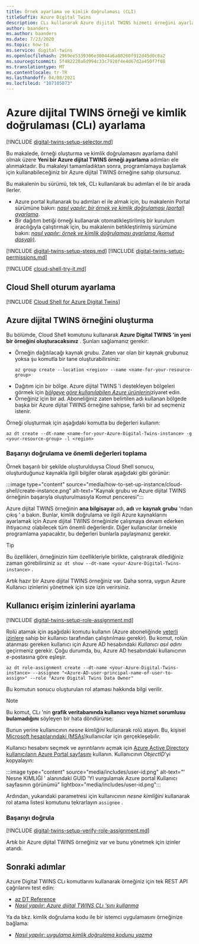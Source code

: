 ```yaml
---
title: Örnek ayarlama ve kimlik doğrulaması (CLI)
titleSuffix: Azure Digital Twins
description: CLı kullanarak Azure dijital TWINS hizmeti örneğini ayarlama bölümüne bakın
author: baanders
ms.author: baanders
ms.date: 7/23/2020
ms.topic: how-to
ms.service: digital-twins
ms.openlocfilehash: 2969ee5339306e30044a6a80260f912d45d0c8a2
ms.sourcegitcommit: 5f482220a6d994c33c7920f4e4d67d2a450f7f08
ms.translationtype: MT
ms.contentlocale: tr-TR
ms.lasthandoff: 04/08/2021
ms.locfileid: "107105073"
---
```

# <a name="set-up-an-azure-digital-twins-instance-and-authentication-cli"></a>Azure dijital TWINS örneği ve kimlik doğrulaması (CLı) ayarlama

[!INCLUDE [digital-twins-setup-selector.md](../../includes/digital-twins-setup-selector.md)]

Bu makalede, örneği oluşturma ve kimlik doğrulamasını ayarlama dahil olmak üzere **Yeni bir Azure dijital TWINS örneği ayarlama** adımları ele alınmaktadır. Bu makaleyi tamamladıktan sonra, programlamaya başlamak için kullanabileceğiniz bir Azure dijital TWINS örneğine sahip olursunuz.

Bu makalenin bu sürümü, tek tek, CLı kullanılarak bu adımları el ile bir arada ilerler.
* Azure portal kullanarak bu adımları el ile almak için, bu makalenin Portal sürümüne bakın: [*nasıl yapılır: bir örnek ve kimlik doğrulaması (portal) ayarlama*](how-to-set-up-instance-portal.md).
* Bir dağıtım betiği örneği kullanarak otomatikleştirilmiş bir kurulum aracılığıyla çalıştırmak için, bu makalenin betikleştirilmiş sürümüne bakın: [*nasıl yapılır: örnek ve kimlik doğrulaması ayarlama (komut dosyalı)*](how-to-set-up-instance-scripted.md).

[!INCLUDE [digital-twins-setup-steps.md](../../includes/digital-twins-setup-steps.md)]
[!INCLUDE [digital-twins-setup-permissions.md](../../includes/digital-twins-setup-permissions.md)]

[!INCLUDE [cloud-shell-try-it.md](../../includes/cloud-shell-try-it.md)]

## <a name="set-up-cloud-shell-session"></a>Cloud Shell oturum ayarlama
[!INCLUDE [Cloud Shell for Azure Digital Twins](../../includes/digital-twins-cloud-shell.md)]

## <a name="create-the-azure-digital-twins-instance"></a>Azure dijital TWINS örneğini oluşturma

Bu bölümde, Cloud Shell komutunu kullanarak **Azure Digital TWINS 'in yeni bir örneğini oluşturacaksınız** . Şunları sağlamanız gerekir:
* Örneğin dağıtılacağı kaynak grubu. Zaten var olan bir kaynak grubunuz yoksa şu komutla bir tane oluşturabilirsiniz:
    ```azurecli-interactive
    az group create --location <region> --name <name-for-your-resource-group>
    ```
* Dağıtım için bir bölge. Azure dijital TWINS 'i destekleyen bölgeleri görmek için [*bölgeye göre kullanılabilen Azure ürünlerini*](https://azure.microsoft.com/global-infrastructure/services/?products=digital-twins)ziyaret edin.
* Örneğiniz için bir ad. Aboneliğiniz zaten belirtilen adı kullanan bölgede başka bir Azure dijital TWINS örneğine sahipse, farklı bir ad seçmeniz istenir.

Örneği oluşturmak için aşağıdaki komutta bu değerleri kullanın:

```azurecli-interactive
az dt create --dt-name <name-for-your-Azure-Digital-Twins-instance> -g <your-resource-group> -l <region>
```

### <a name="verify-success-and-collect-important-values"></a>Başarıyı doğrulama ve önemli değerleri toplama

Örnek başarılı bir şekilde oluşturulduysa Cloud Shell sonucu, oluşturduğunuz kaynakla ilgili bilgiler olarak aşağıdaki gibi görünür:

:::image type="content" source="media/how-to-set-up-instance/cloud-shell/create-instance.png" alt-text="Kaynak grubu ve Azure dijital TWINS örneğinin başarıyla oluşturulmasıyla Komut penceresi":::

Azure dijital TWINS örneğinin **ana bilgisayar** adı, **adı** ve **kaynak grubu** 'ndan çıkış ' a bakın. Bunlar, kimlik doğrulama ve ilgili Azure kaynaklarını ayarlamak için Azure dijital TWINS örneğinizle çalışmaya devam ederken ihtiyacınız olabilecek tüm önemli değerlerdir. Diğer kullanıcılar örnekle programlama yapacaktır, bu değerleri bunlarla paylaşmanız gerekir.

> [!TIP]
> Bu özellikleri, örneğinizin tüm özellikleriyle birlikte, çalıştırarak dilediğiniz zaman görebilirsiniz `az dt show --dt-name <your-Azure-Digital-Twins-instance>` .

Artık hazır bir Azure dijital TWINS örneğiniz var. Daha sonra, uygun Azure Kullanıcı izinlerini yönetmek için size izin verirsiniz.

## <a name="set-up-user-access-permissions"></a>Kullanıcı erişim izinlerini ayarlama

[!INCLUDE [digital-twins-setup-role-assignment.md](../../includes/digital-twins-setup-role-assignment.md)]

Rolü atamak için aşağıdaki komutu kullanın (Azure aboneliğinde [yeterli izinlere](#prerequisites-permission-requirements) sahip bir kullanıcı tarafından çalıştırılması gerekir). Bu komut, rolün atanması gereken kullanıcı için Azure AD hesabındaki *Kullanıcı asıl adını* geçirmeniz gerekir. Çoğu durumda, bu, Azure AD hesabındaki kullanıcının e-postasına göre eşleşir.

```azurecli-interactive
az dt role-assignment create --dt-name <your-Azure-Digital-Twins-instance> --assignee "<Azure-AD-user-principal-name-of-user-to-assign>" --role "Azure Digital Twins Data Owner"
```

Bu komutun sonucu oluşturulan rol ataması hakkında bilgi verilir.

> [!NOTE]
> Bu komut, CLı 'nin **grafik veritabanında kullanıcı veya hizmet sorumlusu bulamadığını** söyleyen bir hata döndürürse:
>
> Bunun yerine kullanıcının *nesne kimliğini* kullanarak rolü atayın. Bu, kişisel [Microsoft hesaplarındaki (MSAs)](https://account.microsoft.com/account)kullanıcılar için gerçekleşebilir. 
>
> Kullanıcı hesabını seçmek ve ayrıntılarını açmak için [Azure Active Directory kullanıcıların Azure Portal sayfasını](https://portal.azure.com/#blade/Microsoft_AAD_IAM/UsersManagementMenuBlade/AllUsers) kullanın. Kullanıcının *ObjectID*'yi kopyalayın:
>
> :::image type="content" source="media/includes/user-id.png" alt-text="' Nesne KIMLIĞI ' alanındaki GUID 'YI vurgulamak Azure portal Kullanıcı sayfasının görünümü" lightbox="media/includes/user-id.png":::
>
> Ardından, yukarıdaki parametresi için kullanıcının *nesne kimliğini* kullanarak rol atama listesi komutunu tekrarlayın `assignee` .

### <a name="verify-success"></a>Başarıyı doğrula

[!INCLUDE [digital-twins-setup-verify-role-assignment.md](../../includes/digital-twins-setup-verify-role-assignment.md)]

Artık bir Azure dijital TWINS örneğiniz var ve bunu yönetmek için izinler atandı.

## <a name="next-steps"></a>Sonraki adımlar

Azure Digital TWINS CLı komutlarını kullanarak örneğiniz için tek REST API çağrılarını test edin: 
* [az DT Reference](/cli/azure/dt)
* [*Nasıl yapılır: Azure dijital TWINS CLı 'sını kullanma*](how-to-use-cli.md)

Ya da bkz. kimlik doğrulama kodu ile bir istemci uygulamasını örneğinize bağlama:
* [*Nasıl yapılır: uygulama kimlik doğrulama kodunu yazma*](how-to-authenticate-client.md)